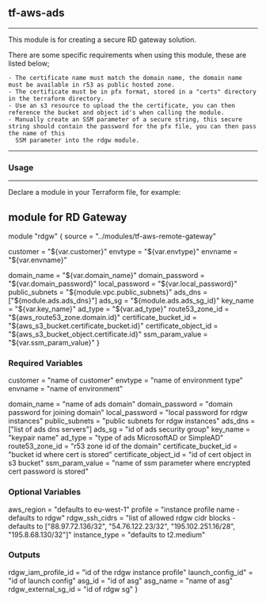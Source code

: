 ## tf-aws-ads

-----

This module is for creating a secure RD gateway solution.

There are some specific requirements when using this module, these are listed below;

    - The certificate name must match the domain name, the domain name must be available in r53 as public hosted zone.
    - The certificate must be in pfx format, stored in a "certs" directory in the terraform directory.
    - Use an s3 resource to upload the the certificate, you can then reference the bucket and object id's when calling the module.
    - Manually create an SSM parameter of a secure string, this secure string should contain the password for the pfx file, you can then pass the name of this 
      SSM parameter into the rdgw module.

-----

### Usage

-----

Declare a module in your Terraform file, for example:

## module for RD Gateway

module "rdgw" {
  source = "../modules/tf-aws-remote-gateway"

  customer = "${var.customer}"
  envtype  = "${var.envtype}"
  envname  = "${var.envname}"

  domain_name           = "${var.domain_name}"
  domain_password       = "${var.domain_password}"
  local_password        = "${var.local_password}"
  public_subnets        = "${module.vpc.public_subnets}"
  ads_dns               = ["${module.ads.ads_dns}"]
  ads_sg                = "${module.ads.ads_sg_id}"
  key_name              = "${var.key_name}"
  ad_type               = "${var.ad_type}"
  route53_zone_id       = "${aws_route53_zone.domain.id}"
  certificate_bucket_id = "${aws_s3_bucket.certificate_bucket.id}"
  certificate_object_id = "${aws_s3_bucket_object.certificate.id}"
  ssm_param_value       = "${var.ssm_param_value}"
}

### Required Variables

  customer = "name of customer"
  envtype  = "name of environment type"
  envname  = "name of environment"

  domain_name           = "name of ads domain"
  domain_password       = "domain password for joining domain"
  local_password        = "local password for rdgw instances"
  public_subnets        = "public subnets for rdgw instances"
  ads_dns               = ["list of ads dns servers"]
  ads_sg                = "id of ads security group"
  key_name              = "keypair name"
  ad_type               = "type of ads MicrosoftAD or SimpleAD"
  route53_zone_id       = "r53 zone id of the domain"
  certificate_bucket_id = "bucket id where cert is stored"
  certificate_object_id = "id of cert object in s3 bucket"
  ssm_param_value       = "name of ssm parameter where encrypted cert password is stored"

### Optional Variables

  aws_region            = "defaults to eu-west-1"
  profile               = "instance profile name - defaults to rdgw"
  rdgw_ssh_cidrs        = "list of allowed rdgw cidr blocks - defaults to ["88.97.72.136/32", "54.76.122.23/32", "195.102.251.16/28", "195.8.68.130/32"]"
  instance_type         = "defaults to t2.medium"
  

### Outputs

  rdgw_iam_profile_id   = "id of the rdgw instance profile"
  launch_config_id"     = "id of launch config"
  asg_id                = "id of asg"
  asg_name              = "name of asg"
  rdgw_external_sg_id   = "id of rdgw sg"
}


